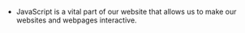 - JavaScript is a vital part of our website that allows us to make our websites and webpages interactive.